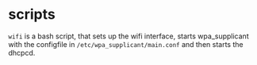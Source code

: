 # scripts
`wifi` is a bash script, that sets up the wifi interface, starts wpa_supplicant with the configfile in `/etc/wpa_supplicant/main.conf` and then starts the dhcpcd.
